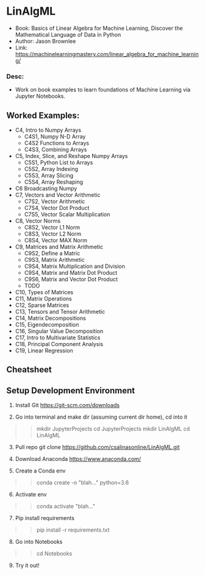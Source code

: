 # LinAlgML
* Book: Basics of Linear Algebra for Machine Learning, Discover the Mathematical Language of Data in Python
* Author: Jason Brownlee
* Link: https://machinelearningmastery.com/linear_algebra_for_machine_learning/

### Desc:
* Work on book examples to learn foundations of Machine Learning via Jupyter Notebooks.

## Worked Examples:
* C4, Intro to Numpy Arrays
  * C4S1, Numpy N-D Array
  * C4S2 Functions to Arrays
  * C4S3, Combining Arrays
* C5, Index, Slice, and Reshape Numpy Arrays
  * C5S1, Python List to Arrays
  * C5S2, Array Indexing
  * C5S3, Array Slicing
  * C5S4, Array Reshaping
* C6 Broadcasting Numpy
* C7, Vectors and Vector Arithmetic
  * C7S2, Vector Arithmetic
  * C7S4, Vector Dot Product
  * C7S5, Vector Scalar Multiplication
* C8, Vector Norms
  * C8S2, Vector L1 Norm
  * C8S3, Vector L2 Norm
  * C8S4, Vector MAX Norm
* C9, Matrices and Matrix Arithmetic
  * C9S2, Define a Matric
  * C9S3, Matrix Arithmetic
  * C9S4, Matrix Multiplication and Division
  * C9S4, Matrix and Matrix Dot Product
  * C9S6, Matrix and Vector Dot Product
  * TODO
* C10, Types of Matrices
* C11, Matrix Operations
* C12, Sparse Matrices
* C13, Tensors and Tensor Arithmetic
* C14, Matrix Decompositions
* C15, Eigendecomposition
* C16, Singular Value Decomposition
* C17, Intro to Multivariate Statistics
* C18, Principal Component Analysis
* C19, Linear Regression

## Cheatsheet

## Setup Development Environment

1) Install Git
https://git-scm.com/downloads

2) Go into terminal and make dir (assuming current dir home), cd into it
>> mkdir JupyterProjects
>> cd JupyterProjects
>> mkdir LinAlgML
>> cd LinAlgML

3) Pull repo
git clone https://github.com/csalinasonline/LinAlgML.git

4) Download Anaconda
https://www.anaconda.com/

5) Create a Conda env
>> conda create -n "blah..." python=3.6

6) Activate env
>> conda activate "blah..."

7) Pip install requirements
>> pip install -r requirements.txt

8) Go into Notebooks
>> cd Notebooks

9) Try it out!
  
